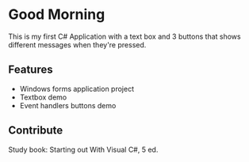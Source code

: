 ﻿# Good Morning

This is my first C# Application with a text box and 3 buttons that shows different messages when they're pressed.

## Features

* Windows forms application project
* Textbox demo
* Event handlers buttons demo

## Contribute

Study book:  Starting out With Visual C#, 5 ed.

